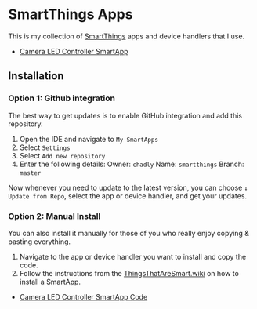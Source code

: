 # SmartThings Apps

This is my collection of [SmartThings](https://www.smartthings.com/) apps and device handlers that I use.

* [Camera LED Controller SmartApp](smartapps/chadly/camera-led-controller.src)

## Installation

### Option 1: Github integration

The best way to get updates is to enable GitHub integration and add this repository.

1. Open the IDE and navigate to `My SmartApps`
2. Select `Settings`
3. Select `Add new repository`
4. Enter the following details:
	Owner: `chadly`
	Name: `smartthings`
	Branch: `master`

Now whenever you need to update to the latest version, you can choose `↓ Update from Repo`, select the app or device handler, and get your updates.

### Option 2: Manual Install

You can also install it manually for those of you who really enjoy copying & pasting everything.

1. Navigate to the app or device handler you want to install and copy the code.
2. Follow the instructions from the [ThingsThatAreSmart.wiki](http://thingsthataresmart.wiki/index.php?title=Using_Custom_Code#Using_a_Custom_SmartApp) on how to install a SmartApp.

* [Camera LED Controller SmartApp Code](https://raw.githubusercontent.com/chadly/smartthings-camera-led-controller/master/smartapps/chadly/camera-led-controller.src/camera-led-controller.groovy)
